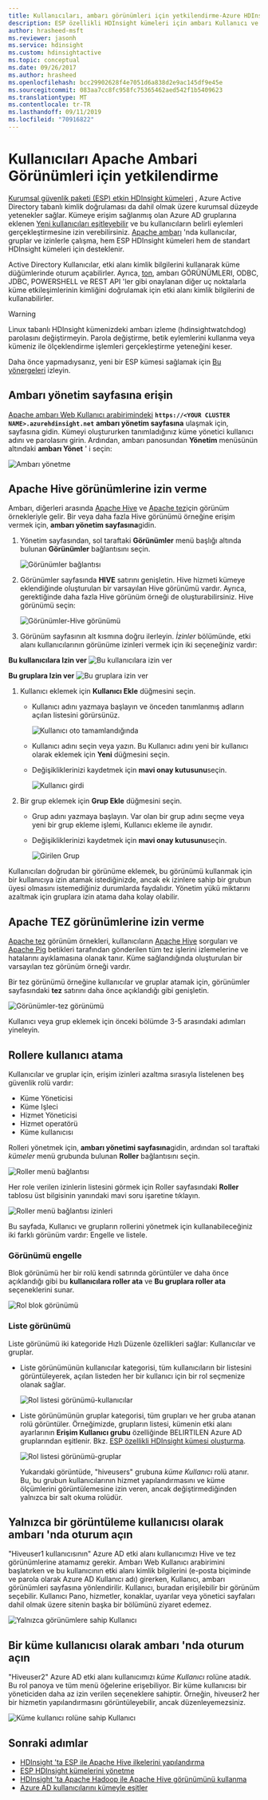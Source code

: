```yaml
---
title: Kullanıcıları, ambarı görünümleri için yetkilendirme-Azure HDInsight
description: ESP özellikli HDInsight kümeleri için ambarı Kullanıcı ve grup izinlerini yönetme.
author: hrasheed-msft
ms.reviewer: jasonh
ms.service: hdinsight
ms.custom: hdinsightactive
ms.topic: conceptual
ms.date: 09/26/2017
ms.author: hrasheed
ms.openlocfilehash: bcc29902628f4e7051d6a838d2e9ac145df9e45e
ms.sourcegitcommit: 083aa7cc8fc958fc75365462aed542f1b5409623
ms.translationtype: MT
ms.contentlocale: tr-TR
ms.lasthandoff: 09/11/2019
ms.locfileid: "70916822"
---
```

# <a name="authorize-users-for-apache-ambari-views"></a>Kullanıcıları Apache Ambari Görünümleri için yetkilendirme

[Kurumsal güvenlik paketi (ESP) etkin HDInsight kümeleri](./domain-joined/hdinsight-security-overview.md) , Azure Active Directory tabanlı kimlik doğrulaması da dahil olmak üzere kurumsal düzeyde yetenekler sağlar. Kümeye erişim sağlanmış olan Azure AD gruplarına eklenen [Yeni kullanıcıları eşitleyebilir](hdinsight-sync-aad-users-to-cluster.md) ve bu kullanıcıların belirli eylemleri gerçekleştirmesine izin verebilirsiniz. [Apache ambarı](https://ambari.apache.org/) 'nda kullanıcılar, gruplar ve izinlerle çalışma, hem ESP HDInsight kümeleri hem de standart HDInsight kümeleri için desteklenir.

Active Directory Kullanıcılar, etki alanı kimlik bilgilerini kullanarak küme düğümlerinde oturum açabilirler. Ayrıca, [ton](https://gethue.com/), ambarı GÖRÜNÜMLERI, ODBC, JDBC, POWERSHELL ve REST API 'ler gibi onaylanan diğer uç noktalarla küme etkileşimlerinin kimliğini doğrulamak için etki alanı kimlik bilgilerini de kullanabilirler.

> [!WARNING]  
> Linux tabanlı HDInsight kümenizdeki ambarı izleme (hdinsightwatchdog) parolasını değiştirmeyin. Parola değiştirme, betik eylemlerini kullanma veya kümeniz ile ölçeklendirme işlemleri gerçekleştirme yeteneğini keser.

Daha önce yapmadıysanız, yeni bir ESP kümesi sağlamak için [Bu yönergeleri](./domain-joined/apache-domain-joined-configure.md) izleyin.

## <a name="access-the-ambari-management-page"></a>Ambarı yönetim sayfasına erişin

[Apache ambarı Web Kullanıcı arabirimindeki](hdinsight-hadoop-manage-ambari.md) **`https://<YOUR CLUSTER NAME>.azurehdinsight.net`** **ambarı yönetim sayfasına** ulaşmak için, sayfasına gidin. Kümeyi oluştururken tanımladığınız küme yönetici kullanıcı adını ve parolasını girin. Ardından, ambarı panosundan **Yönetim** menüsünün altındaki **ambarı Yönet** ' i seçin:

![Ambarı yönetme](./media/hdinsight-authorize-users-to-ambari/manage-apache-ambari.png)

## <a name="grant-permissions-to-apache-hive-views"></a>Apache Hive görünümlerine izin verme

Ambarı, diğerleri arasında [Apache Hive](https://hive.apache.org/) ve [Apache tez](https://tez.apache.org/)için görünüm örnekleriyle gelir. Bir veya daha fazla Hive görünümü örneğine erişim vermek için, **ambarı yönetim sayfasına**gidin.

1. Yönetim sayfasından, sol taraftaki **Görünümler** menü başlığı altında bulunan **Görünümler** bağlantısını seçin.

    ![Görünümler bağlantısı](./media/hdinsight-authorize-users-to-ambari/apache-ambari-views-link.png)

2. Görünümler sayfasında **HIVE** satırını genişletin. Hive hizmeti kümeye eklendiğinde oluşturulan bir varsayılan Hive görünümü vardır. Ayrıca, gerektiğinde daha fazla Hive görünüm örneği de oluşturabilirsiniz. Hive görünümü seçin:

    ![Görünümler-Hive görünümü](./media/hdinsight-authorize-users-to-ambari/views-apache-hive-view.png)

3. Görünüm sayfasının alt kısmına doğru ilerleyin. *İzinler* bölümünde, etki alanı kullanıcılarının görünüme izinleri vermek için iki seçeneğiniz vardır:

**Bu kullanıcılara Izin ver** ![Bu kullanıcılara izin ver](./media/hdinsight-authorize-users-to-ambari/hdi-add-user-to-view.png)

**Bu gruplara Izin ver** ![Bu gruplara izin ver](./media/hdinsight-authorize-users-to-ambari/add-group-to-view-permission.png)

1. Kullanıcı eklemek için **Kullanıcı Ekle** düğmesini seçin.

   * Kullanıcı adını yazmaya başlayın ve önceden tanımlanmış adların açılan listesini görürsünüz.

     ![Kullanıcı oto tamamlandığında](./media/hdinsight-authorize-users-to-ambari/ambari-user-autocomplete.png)

   * Kullanıcı adını seçin veya yazın. Bu Kullanıcı adını yeni bir kullanıcı olarak eklemek için **Yeni** düğmesini seçin.

   * Değişikliklerinizi kaydetmek için **mavi onay kutusunu**seçin.

     ![Kullanıcı girdi](./media/hdinsight-authorize-users-to-ambari/user-entered-permissions.png)

1. Bir grup eklemek için **Grup Ekle** düğmesini seçin.

   * Grup adını yazmaya başlayın. Var olan bir grup adını seçme veya yeni bir grup ekleme işlemi, Kullanıcı ekleme ile aynıdır.
   * Değişikliklerinizi kaydetmek için **mavi onay kutusunu**seçin.

     ![Girilen Grup](./media/hdinsight-authorize-users-to-ambari/ambari-group-entered.png)

Kullanıcıları doğrudan bir görünüme eklemek, bu görünümü kullanmak için bir kullanıcıya izin atamak istediğinizde, ancak ek izinlere sahip bir grubun üyesi olmasını istemediğiniz durumlarda faydalıdır. Yönetim yükü miktarını azaltmak için gruplara izin atama daha kolay olabilir.

## <a name="grant-permissions-to-apache-tez-views"></a>Apache TEZ görünümlerine izin verme

[Apache tez](https://tez.apache.org/) görünüm örnekleri, kullanıcıların [Apache Hive](https://hive.apache.org/) sorguları ve [Apache Pig](https://pig.apache.org/) betikleri tarafından gönderilen tüm tez işlerini izlemelerine ve hatalarını ayıklamasına olanak tanır. Küme sağlandığında oluşturulan bir varsayılan tez görünüm örneği vardır.

Bir tez görünümü örneğine kullanıcılar ve gruplar atamak için, görünümler sayfasındaki **tez** satırını daha önce açıklandığı gibi genişletin.

![Görünümler-tez görünümü](./media/hdinsight-authorize-users-to-ambari/views-apache-tez-view.png)

Kullanıcı veya grup eklemek için önceki bölümde 3-5 arasındaki adımları yineleyin.

## <a name="assign-users-to-roles"></a>Rollere kullanıcı atama

Kullanıcılar ve gruplar için, erişim izinleri azaltma sırasıyla listelenen beş güvenlik rolü vardır:

* Küme Yöneticisi
* Küme Işleci
* Hizmet Yöneticisi
* Hizmet operatörü
* Küme kullanıcısı

Rolleri yönetmek için, **ambarı yönetimi sayfasına**gidin, ardından sol taraftaki *kümeler* menü grubunda bulunan **Roller** bağlantısını seçin.

![Roller menü bağlantısı](./media/hdinsight-authorize-users-to-ambari/cluster-roles-menu-link.png)

Her role verilen izinlerin listesini görmek için Roller sayfasındaki **Roller** tablosu üst bilgisinin yanındaki mavi soru işaretine tıklayın.

![Roller menü bağlantısı izinleri](./media/hdinsight-authorize-users-to-ambari/roles-menu-permissions.png "Roller menü bağlantısı izinleri")

Bu sayfada, Kullanıcı ve grupların rollerini yönetmek için kullanabileceğiniz iki farklı görünüm vardır: Engelle ve listele.

### <a name="block-view"></a>Görünümü engelle

Blok görünümü her bir rolü kendi satırında görüntüler ve daha önce açıklandığı gibi bu **kullanıcılara roller ata** ve **Bu gruplara roller ata** seçeneklerini sunar.

![Rol blok görünümü](./media/hdinsight-authorize-users-to-ambari/ambari-roles-block-view.png)

### <a name="list-view"></a>Liste görünümü

Liste görünümü iki kategoride Hızlı Düzenle özellikleri sağlar: Kullanıcılar ve gruplar.

* Liste görünümünün kullanıcılar kategorisi, tüm kullanıcıların bir listesini görüntüleyerek, açılan listeden her bir kullanıcı için bir rol seçmenize olanak sağlar.

    ![Rol listesi görünümü-kullanıcılar](./media/hdinsight-authorize-users-to-ambari/roles-list-view-users.png)

*  Liste görünümünün gruplar kategorisi, tüm grupları ve her gruba atanan rolü görüntüler. Örneğimizde, grupların listesi, kümenin etki alanı ayarlarının **Erişim Kullanıcı grubu** özelliğinde BELIRTILEN Azure AD gruplarından eşitlenir. Bkz. [ESP özellikli HDInsight kümesi oluşturma](./domain-joined/apache-domain-joined-configure-using-azure-adds.md#create-a-hdinsight-cluster-with-esp).

    ![Rol listesi görünümü-gruplar](./media/hdinsight-authorize-users-to-ambari/roles-list-view-groups.png)

    Yukarıdaki görüntüde, "hiveusers" grubuna *küme Kullanıcı* rolü atanır. Bu, bu grubun kullanıcılarının hizmet yapılandırmasını ve küme ölçümlerini görüntülemesine izin veren, ancak değiştirmediğinden yalnızca bir salt okuma rolüdür.

## <a name="log-in-to-ambari-as-a-view-only-user"></a>Yalnızca bir görüntüleme kullanıcısı olarak ambarı 'nda oturum açın

"Hiveuser1 kullanıcısının" Azure AD etki alanı kullanıcımızı Hive ve tez görünümlerine atamamız gerekir. Ambarı Web Kullanıcı arabirimini başlatırken ve bu kullanıcının etki alanı kimlik bilgilerini (e-posta biçiminde ve parola olarak Azure AD Kullanıcı adı) girerken, Kullanıcı, ambarı görünümleri sayfasına yönlendirilir. Kullanıcı, buradan erişilebilir bir görünüm seçebilir. Kullanıcı Pano, hizmetler, konaklar, uyarılar veya yönetici sayfaları dahil olmak üzere sitenin başka bir bölümünü ziyaret edemez.

![Yalnızca görünümlere sahip Kullanıcı](./media/hdinsight-authorize-users-to-ambari/ambari-user-views-only.png)

## <a name="log-in-to-ambari-as-a-cluster-user"></a>Bir küme kullanıcısı olarak ambarı 'nda oturum açın

"Hiveuser2" Azure AD etki alanı kullanıcımızı *küme Kullanıcı* rolüne atadık. Bu rol panoya ve tüm menü öğelerine erişebiliyor. Bir küme kullanıcısı bir yöneticiden daha az izin verilen seçeneklere sahiptir. Örneğin, hiveuser2 her bir hizmetin yapılandırmasını görüntüleyebilir, ancak düzenleyemezsiniz.

![Küme kullanıcı rolüne sahip Kullanıcı](./media/hdinsight-authorize-users-to-ambari/user-cluster-user-role.png)

## <a name="next-steps"></a>Sonraki adımlar

* [HDInsight 'ta ESP ile Apache Hive ilkelerini yapılandırma](./domain-joined/apache-domain-joined-run-hive.md)
* [ESP HDInsight kümelerini yönetme](./domain-joined/apache-domain-joined-manage.md)
* [HDInsight 'ta Apache Hadoop ile Apache Hive görünümünü kullanma](hadoop/apache-hadoop-use-hive-ambari-view.md)
* [Azure AD kullanıcılarını kümeyle eşitler](hdinsight-sync-aad-users-to-cluster.md)
